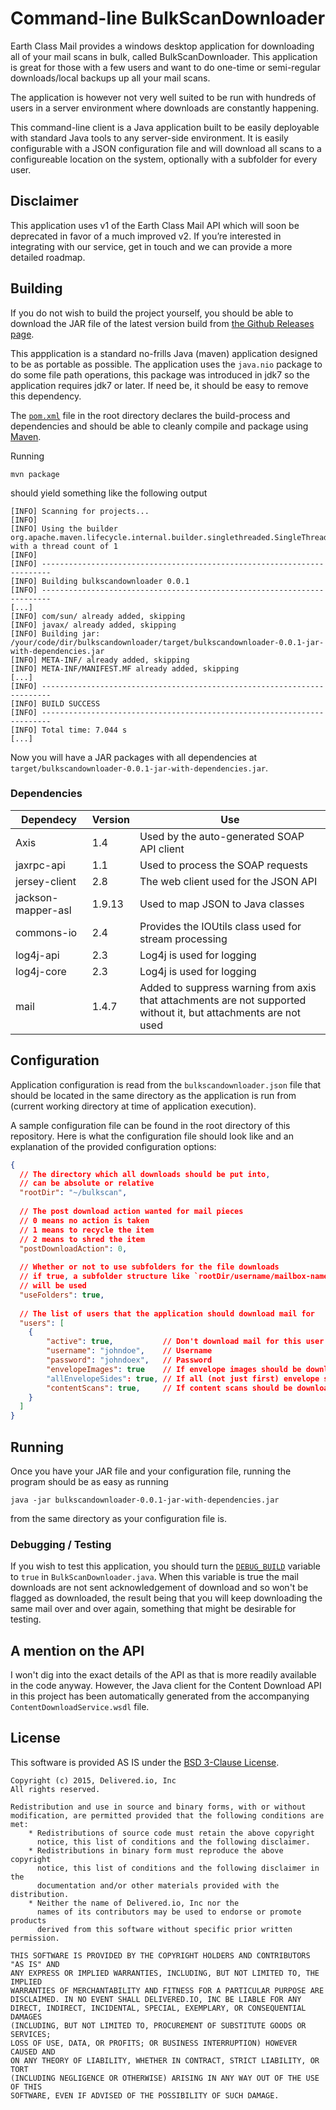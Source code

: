 # Command-line BulkScanDownloader

Earth Class Mail provides a windows desktop application for downloading all of your mail scans in bulk, called BulkScanDownloader. This application is great for those with a few users and want to do one-time or semi-regular downloads/local backups up all your mail scans.

The application is however not very well suited to be run with hundreds of users in a server environment where downloads are constantly happening.

This command-line client is a Java application built to be easily deployable with standard Java tools to any server-side environment. It is easily configurable with a JSON configuration file and will download all scans to a configureable location on the system, optionally with a subfolder for every user.

## Disclaimer

This application uses v1 of the Earth Class Mail API which will soon be deprecated in favor of a much improved v2. If you’re interested in integrating with our service, get in touch and we can provide a more detailed roadmap.

## Building

If you do not wish to build the project yourself, you should be able to download the JAR file of the latest version build from [the Github Releases page](https://github.com/delivered/BulkScanDownloader/releases).

This appplication is a standard no-frills Java (maven) application designed to be as portable as possible. The application uses the `java.nio` package to do some file path operations, this package was introduced in jdk7 so the application requires jdk7 or later. If need be, it should be easy to remove this dependency.

The [`pom.xml`](https://github.com/delivered/BulkScanDownloader/blob/master/pom.xml) file in the root directory declares the build-process and dependencies and should be able to cleanly compile and package using [Maven](https://maven.apache.org/).

Running

	mvn package

should yield something like the following output

```
[INFO] Scanning for projects...
[INFO]
[INFO] Using the builder org.apache.maven.lifecycle.internal.builder.singlethreaded.SingleThreadedBuilder with a thread count of 1
[INFO]
[INFO] ------------------------------------------------------------------------
[INFO] Building bulkscandownloader 0.0.1
[INFO] ------------------------------------------------------------------------
[...]
[INFO] com/sun/ already added, skipping
[INFO] javax/ already added, skipping
[INFO] Building jar: /your/code/dir/bulkscandownloader/target/bulkscandownloader-0.0.1-jar-with-dependencies.jar
[INFO] META-INF/ already added, skipping
[INFO] META-INF/MANIFEST.MF already added, skipping
[...]
[INFO] ------------------------------------------------------------------------
[INFO] BUILD SUCCESS
[INFO] ------------------------------------------------------------------------
[INFO] Total time: 7.044 s
[...]
```

Now you will have a JAR packages with all dependencies at `target/bulkscandownloader-0.0.1-jar-with-dependencies.jar`.

### Dependencies

Dependecy             | Version | Use
----------------------|---------|-----
Axis                  | 1.4     | Used by the auto-generated SOAP API client
jaxrpc-api            | 1.1     | Used to process the SOAP requests
jersey-client         | 2.8     | The web client used for the JSON API
jackson-mapper-asl    | 1.9.13  | Used to map JSON to Java classes
commons-io            | 2.4     | Provides the IOUtils class used for stream processing
log4j-api             | 2.3     | Log4j is used for logging
log4j-core            | 2.3     | Log4j is used for logging
mail                  | 1.4.7   | Added to suppress warning from axis that attachments are not supported without it, but attachments are not used


## Configuration

Application configuration is read from the `bulkscandownloader.json` file that should be located in the same directory as the application is run from (current working directory at time of application execution).

A sample configuration file can be found in the root directory of this repository. Here is what the configuration file should look like and an explanation of the provided configuration options:

```json
{
  // The directory which all downloads should be put into, 
  // can be absolute or relative
  "rootDir": "~/bulkscan", 
  
  // The post download action wanted for mail pieces
  // 0 means no action is taken
  // 1 means to recycle the item
  // 2 means to shred the item
  "postDownloadAction": 0,
  
  // Whether or not to use subfolders for the file downloads
  // if true, a subfolder structure like `rootDir/username/mailbox-name/file.jpg`
  // will be used
  "useFolders": true,
  
  // The list of users that the application should download mail for
  "users": [
    {
    	"active": true,           // Don't download mail for this user if false
    	"username": "johndoe",    // Username
    	"password": "johndoex",   // Password
    	"envelopeImages": true    // If envelope images should be downloaded
    	"allEnvelopeSides": true, // If all (not just first) envelope sides should be downloaded
    	"contentScans": true,     // If content scans should be downloaded
    }
  ]
}
```

## Running

Once you have your JAR file and your configuration file, running the program should be as easy as running

	java -jar bulkscandownloader-0.0.1-jar-with-dependencies.jar

from the same directory as your configuration file is.

### Debugging / Testing

If you wish to test this application, you should turn the [`DEBUG_BUILD`](https://github.com/delivered/BulkScanDownloader/blob/master/src/main/java/bulkscandownloader/BulkScanDownloader.java#L21) variable to `true` in `BulkScanDownloader.java`. When this variable is true the mail downloads are not sent acknowledgement of download and so won't be flagged as downloaded, the result being that you will keep downloading the same mail over and over again, something that might be desirable for testing.

## A mention on the API

I won't dig into the exact details of the API as that is more readily available in the code anyway. However, the Java client for the Content Download API in this project has been automatically generated from the accompanying `ContentDownloadService.wsdl` file.

## License

This software is provided AS IS under the [BSD 3-Clause License](http://opensource.org/licenses/BSD-3-Clause).

```
Copyright (c) 2015, Delivered.io, Inc
All rights reserved.

Redistribution and use in source and binary forms, with or without
modification, are permitted provided that the following conditions are met:
    * Redistributions of source code must retain the above copyright
      notice, this list of conditions and the following disclaimer.
    * Redistributions in binary form must reproduce the above copyright
      notice, this list of conditions and the following disclaimer in the
      documentation and/or other materials provided with the distribution.
    * Neither the name of Delivered.io, Inc nor the
      names of its contributors may be used to endorse or promote products
      derived from this software without specific prior written permission.

THIS SOFTWARE IS PROVIDED BY THE COPYRIGHT HOLDERS AND CONTRIBUTORS "AS IS" AND
ANY EXPRESS OR IMPLIED WARRANTIES, INCLUDING, BUT NOT LIMITED TO, THE IMPLIED
WARRANTIES OF MERCHANTABILITY AND FITNESS FOR A PARTICULAR PURPOSE ARE
DISCLAIMED. IN NO EVENT SHALL DELIVERED.IO, INC BE LIABLE FOR ANY
DIRECT, INDIRECT, INCIDENTAL, SPECIAL, EXEMPLARY, OR CONSEQUENTIAL DAMAGES
(INCLUDING, BUT NOT LIMITED TO, PROCUREMENT OF SUBSTITUTE GOODS OR SERVICES;
LOSS OF USE, DATA, OR PROFITS; OR BUSINESS INTERRUPTION) HOWEVER CAUSED AND
ON ANY THEORY OF LIABILITY, WHETHER IN CONTRACT, STRICT LIABILITY, OR TORT
(INCLUDING NEGLIGENCE OR OTHERWISE) ARISING IN ANY WAY OUT OF THE USE OF THIS
SOFTWARE, EVEN IF ADVISED OF THE POSSIBILITY OF SUCH DAMAGE.
```